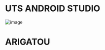 # UTS ANDROID STUDIO

![image](https://user-images.githubusercontent.com/45342092/203778345-5294bd03-1fbf-47ec-b4ff-a798197ae954.png)


# ARIGATOU

